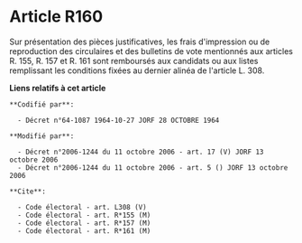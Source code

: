 # Article R160

Sur présentation des pièces justificatives, les frais d'impression ou de reproduction des circulaires et des bulletins de
vote mentionnés aux articles R. 155, R. 157 et R. 161 sont remboursés aux candidats ou aux listes remplissant les conditions
fixées au dernier alinéa de l'article L. 308.

**Liens relatifs à cet article**

	**Codifié par**:

	  - Décret n°64-1087 1964-10-27 JORF 28 OCTOBRE 1964

	**Modifié par**:

	  - Décret n°2006-1244 du 11 octobre 2006 - art. 17 (V) JORF 13 octobre 2006
	  - Décret n°2006-1244 du 11 octobre 2006 - art. 5 () JORF 13 octobre 2006

	**Cite**:

	  - Code électoral - art. L308 (V)
	  - Code électoral - art. R*155 (M)
	  - Code électoral - art. R*157 (M)
	  - Code électoral - art. R*161 (M)
